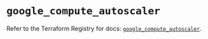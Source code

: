 # `google_compute_autoscaler`

Refer to the Terraform Registry for docs: [`google_compute_autoscaler`](https://registry.terraform.io/providers/hashicorp/google/5.29.1/docs/resources/compute_autoscaler).
